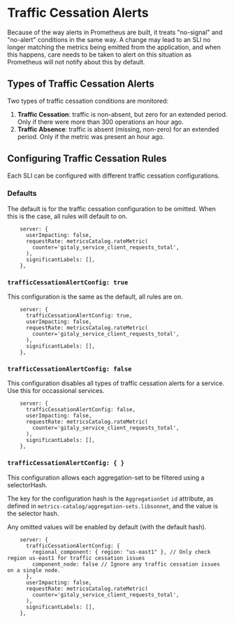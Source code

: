 # Traffic Cessation Alerts

Because of the way alerts in Prometheus are built, it treats "no-signal" and "no-alert" conditions in the same way. A change may lead to an SLI no longer matching the metrics being emitted from the application, and when this happens, care needs to be taken to alert on this situation as Prometheus will not notify about this by default.

## Types of Traffic Cessation Alerts

Two types of traffic cessation conditions are monitored:

1. **Traffic Cessation**: traffic is non-absent, but zero for an
   extended period. Only if there were more than 300 operations an
   hour ago.
1. **Traffic Absence**: traffic is absent (missing, non-zero) for an
   extended period. Only if the metric was present an hour ago.

## Configuring Traffic Cessation Rules

Each SLI can be configured with different traffic cessation configurations.

### Defaults

The default is for the traffic cessation configuration to be omitted. When this is the case, all rules will default to on.

```jsonnet
    server: {
      userImpacting: false,
      requestRate: metricsCatalog.rateMetric(
        counter='gitaly_service_client_requests_total',
      ),
      significantLabels: [],
    },
```

### `trafficCessationAlertConfig: true`

This configuration is the same as the default, all rules are on.

```jsonnet
    server: {
      trafficCessationAlertConfig: true,
      userImpacting: false,
      requestRate: metricsCatalog.rateMetric(
        counter='gitaly_service_client_requests_total',
      ),
      significantLabels: [],
    },
```

### `trafficCessationAlertConfig: false`

This configuration disables all types of traffic cessation alerts for a service. Use this for occassional services.

```jsonnet
    server: {
      trafficCessationAlertConfig: false,
      userImpacting: false,
      requestRate: metricsCatalog.rateMetric(
        counter='gitaly_service_client_requests_total',
      ),
      significantLabels: [],
    },
```

### `trafficCessationAlertConfig: { }`

This configuration allows each aggregation-set to be filtered using a selectorHash.

The key for the configuration hash is the `AggregationSet` `id` attribute, as defined in `metrics-catalog/aggregation-sets.libsonnet`, and the value is the selector hash.

Any omitted values will be enabled by default (with the default hash).

```jsonnet
    server: {
      trafficCessationAlertConfig: {
        regional_component: { region: "us-east1" }, // Only check region us-east1 for traffic cessation issues
        component_node: false // Ignore any traffic cessation issues on a single node.
      },
      userImpacting: false,
      requestRate: metricsCatalog.rateMetric(
        counter='gitaly_service_client_requests_total',
      ),
      significantLabels: [],
    },
```
